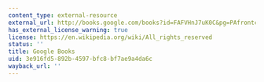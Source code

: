 ```yaml
---
content_type: external-resource
external_url: http://books.google.com/books?id=FAFVHnJ7uK0C&pg=PAfrontcover
has_external_license_warning: true
license: https://en.wikipedia.org/wiki/All_rights_reserved
status: ''
title: Google Books
uid: 3e916fd5-892b-4597-bfc8-bf7ae9a4da6c
wayback_url: ''
---
```

